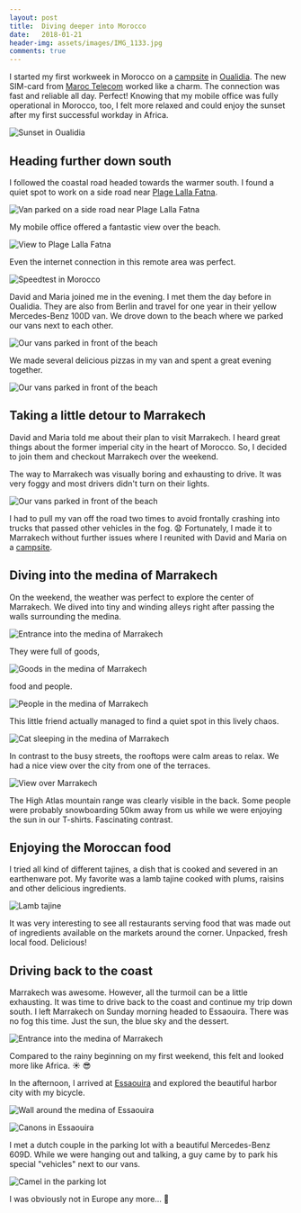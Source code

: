```yaml
---
layout: post
title:  Diving deeper into Morocco
date:   2018-01-21
header-img: assets/images/IMG_1133.jpg
comments: true
---
```


I started my first workweek in Morocco on a [campsite](https://www.google.com/maps/place/Laguna+Park/) in [Oualidia](https://www.google.com/maps/place/Oualidia,+Morocco/). The new SIM-card from [Maroc Telecom](https://www.iam.ma) worked like a charm. The connection was fast and reliable all day. Perfect! Knowing that my mobile office was fully operational in Morocco, too, I felt more relaxed and could enjoy the sunset after my first successful workday in Africa.

![Sunset in Oualidia](/assets/images/IMG_1071.jpg)

## Heading further down south

I followed the coastal road headed towards the warmer south. I found a quiet spot to work on a side road near [Plage Lalla Fatna](https://www.google.com/maps/place/Plage+Lalla+Fatna/).

![Van parked on a side road near Plage Lalla Fatna](/assets/images/IMG_1082.jpg)

My mobile office offered a fantastic view over the beach.

![View to Plage Lalla Fatna](/assets/images/IMG_1084.jpg)

Even the internet connection in this remote area was perfect.

![Speedtest in Morocco](/assets/images/Speedtest_by_Ookla_-_The_Global_Broadband_Speed_Test.jpg)

David and Maria joined me in the evening. I met them the day before in Oualidia. They are also from Berlin and travel for one year in their yellow Mercedes-Benz 100D van. We drove down to the beach where we parked our vans next to each other.

![Our vans parked in front of the beach](/assets/images/IMG_1085.jpg)

We made several delicious pizzas in my van and spent a great evening together.

![Our vans parked in front of the beach](/assets/images/IMG_1090.jpg)

## Taking a little detour to Marrakech

David and Maria told me about their plan to visit Marrakech. I heard great things about the former imperial city in the heart of Morocco. So, I decided to join them and checkout Marrakech over the weekend.

The way to Marrakech was visually boring and exhausting to drive. It was very foggy and most drivers didn't turn on their lights.

![Our vans parked in front of the beach](/assets/images/IMG_1095.jpg)

I had to pull my van off the road two times to avoid frontally crashing into trucks that passed other vehicles in the fog. :anguished: Fortunately, I made it to Marrakech without further issues where I reunited with David and Maria on a [campsite](https://www.google.com/maps/place/31°42'26.4"N+7°59'20.1"W/).

## Diving into the medina of Marrakech

On the weekend, the weather was perfect to explore the center of Marrakech. We dived into tiny and winding alleys right after passing the walls surrounding the medina.

![Entrance into the medina of Marrakech](/assets/images/IMG_1106.jpg)

They were full of goods,

![Goods in the medina of Marrakech](/assets/images/IMG_1114.jpg)

food and people.

![People in the medina of Marrakech](/assets/images/IMG_1111.jpg)

This little friend actually managed to find a quiet spot in this lively chaos.

![Cat sleeping in the medina of Marrakech](/assets/images/IMG_1107.jpg)

In contrast to the busy streets, the rooftops were calm areas to relax. We had a nice view over the city from one of the terraces.

![View over Marrakech](/assets/images/IMG_1109.jpg)

The High Atlas mountain range was clearly visible in the back. Some people were probably snowboarding 50km away from us while we were enjoying the sun in our T-shirts. Fascinating contrast.

## Enjoying the Moroccan food

I tried all kind of different tajines, a dish that is cooked and severed in an earthenware pot. My favorite was a lamb tajine cooked with plums, raisins and other delicious ingredients.

![Lamb tajine](/assets/images/IMG_1100.jpg)

It was very interesting to see all restaurants serving food that was made out of ingredients available on the markets around the corner. Unpacked, fresh local food. Delicious!

## Driving back to the coast

Marrakech was awesome. However, all the turmoil can be a little exhausting. It was time to drive back to the coast and continue my trip down south. I left Marrakech on Sunday morning headed to Essaouira. There was no fog this time. Just the sun, the blue sky and the dessert.

![Entrance into the medina of Marrakech](/assets/images/IMG_1126.jpg)

Compared to the rainy beginning on my first weekend, this felt and looked more like Africa. :sunny: :sunglasses:

In the afternoon, I arrived at [Essaouira](https://www.google.com/maps/place/Essaouira,+Morocco/) and explored the beautiful harbor city with my bicycle.

![Wall around the medina of Essaouira](/assets/images/IMG_1130.jpg)

![Canons in Essaouira](/assets/images/IMG_1128.jpg)

I met a dutch couple in the parking lot with a beautiful Mercedes-Benz 609D. While we were hanging out and talking, a guy came by to park his special "vehicles" next to our vans.

![Camel in the parking lot](/assets/images/IMG_1133.jpg)

I was obviously not in Europe any more... :camel:
